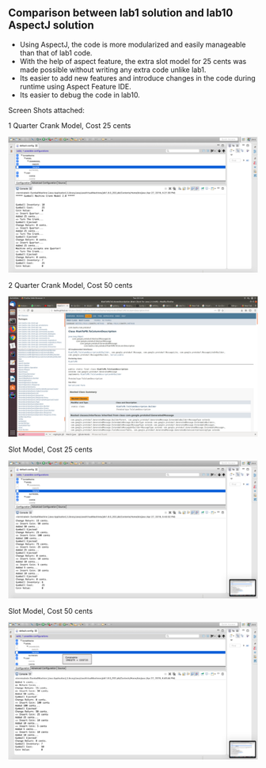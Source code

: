 ## Comparison between lab1 solution and lab10 AspectJ solution

- Using AspectJ, the code is more modularized and easily manageable than that of lab1 code.
- With the help of aspect feature, the extra slot model for 25 cents was made possible without writing any extra code unlike lab1. 
- Its easier to add new features and introduce changes in the code during runtime using Aspect Feature IDE.
- Its easier to debug the code in lab10.

Screen Shots attached:

1 Quarter Crank Model, Cost 25 cents

![](https://github.com/busipallavi-reddy/cmpe202/blob/master/lab10/screenshots/1quarter-crank.png)

2 Quarter Crank Model, Cost 50 cents

![](https://github.com/busipallavi-reddy/cmpe202/blob/master/lab10/screenshots/2quarter-crank.png)

Slot Model, Cost 25 cents

![](https://github.com/busipallavi-reddy/cmpe202/blob/master/lab10/screenshots/slot25.png)

Slot Model, Cost 50 cents

![](https://github.com/busipallavi-reddy/cmpe202/blob/master/lab10/screenshots/slot50.png)



